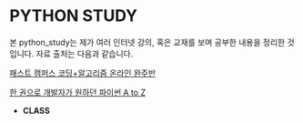 # PYTHON STUDY

본 python_study는 제가 여러 인터넷 강의, 혹은 교재를 보며 공부한 내용을 정리한 것입니다.
자료 출처는 다음과 같습니다.

[패스트 캠퍼스 코딩+알고리즘 온라인 완주반](https://www.fastcampus.co.kr/cat_online_challenge?_ga=2.50312422.1996152777.1599299555-273309958.1597798971)

[한 권으로 개발자가 원하던 파이썬 A to Z](http://www.yes24.com/Product/Goods/84183174)

- **CLASS**
